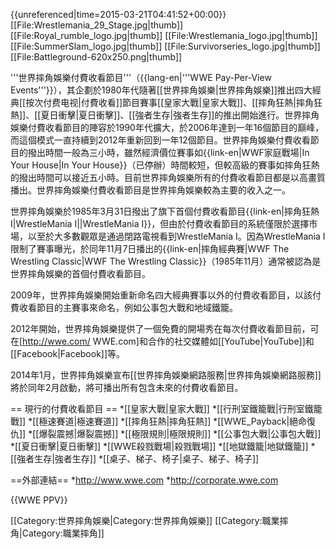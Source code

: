 {{unreferenced|time=2015-03-21T04:41:52+00:00}}
[[File:Wrestlemania_29_Stage.jpg|thumb]]
[[File:Royal_rumble_logo.jpg|thumb]]
[[File:Wrestlemania_logo.jpg|thumb]]
[[File:SummerSlam_logo.jpg|thumb]]
[[File:Survivorseries_logo.jpg|thumb]]
[[File:Battleground-620x250.png|thumb]]

'''世界摔角娛樂付費收看節目'''（{{lang-en|'''WWE Pay-Per-View Events'''}}），其企劃於1980年代隨著[[世界摔角娛樂|世界摔角娛樂]]推出四大經典[[按次付费电视|付費收看]]節目賽事[[皇家大戰|皇家大戰]]、[[摔角狂熱|摔角狂熱]]、[[夏日衝擊|夏日衝擊]]、[[強者生存|強者生存]]的推出開始進行。世界摔角娛樂付費收看節目的陣容於1990年代擴大，於2006年達到一年16個節目的巔峰，而這個模式一直持續到2012年重新回到一年12個節目。世界摔角娛樂付費收看節目的撥出時間一般為三小時，雖然經濟價位賽事如{{link-en|WWF家庭戰場|In Your House|In Your House}}（已停辦）時間較短，但較高級的賽事如摔角狂熱的撥出時間可以接近五小時。目前世界摔角娛樂所有的付費收看節目都是以高畫質播出。世界摔角娛樂付費收看節目是世界摔角娛樂較為主要的收入之一。

世界摔角娛樂於1985年3月31日撥出了旗下首個付費收看節目{{link-en|摔角狂熱I|WrestleMania I||WrestleMania I}}，但由於付費收看節目的系統僅限於選擇市場，以至於大多數觀眾是通過閉路電視看到WrestleMania I。因為WrestleMania I限制了賽事曝光，於同年11月7日播出的{{link-en|摔角經典賽|WWF The Wrestling Classic|WWF The Wrestling Classic}}（1985年11月）通常被認為是世界摔角娛樂的首個付費收看節目。

2009年，世界摔角娛樂開始重新命名四大經典賽事以外的付費收看節目，以該付費收看節目的主賽事來命名，例如公事包大戰和地域鐵籠。

2012年開始，世界摔角娛樂提供了一個免費的開場秀在每次付費收看節目前，可在[http://wwe.com/ WWE.com]和合作的社交媒體如[[YouTube|YouTube]]和[[Facebook|Facebook]]等。

2014年1月，世界摔角娛樂宣布[[世界摔角娛樂網路服務|世界摔角娛樂網路服務]]將於同年2月啟動，將可播出所有包含未來的付費收看節目。

== 現行的付費收看節目 ==
*[[皇家大戰|皇家大戰]]
*[[行刑室鐵籠戰|行刑室鐵籠戰]]
*[[極速賽道|極速賽道]]
*[[摔角狂熱|摔角狂熱]]
*[[WWE_Payback|絕命復仇]]
*[[爆裂震撼|爆裂震撼]]
*[[極限規則|極限規則]]
*[[公事包大戰|公事包大戰]]
*[[夏日衝擊|夏日衝擊]]
*[[WWE殺戮戰場|殺戮戰場]]
*[[地獄鐵籠|地獄鐵籠]]
*[[強者生存|強者生存]]
*[[桌子、梯子、椅子|桌子、梯子、椅子]]

==外部連結==
*http://www.wwe.com
*http://corporate.wwe.com

{{WWE PPV}}

[[Category:世界摔角娛樂|Category:世界摔角娛樂]]
[[Category:職業摔角|Category:職業摔角]]